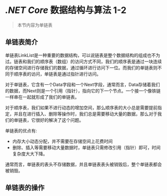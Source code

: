 # *.NET Core* 数据结构与算法 1-2
>本节内容为单链表


## 单链表简介
单链表LinkList是一种重要的数据结构，可以说链表是整个数据结构的组成也不为过。链表和我们的顺序表（数组）的访问方式不同，我们的顺序表是通过一块连续的存储空间进行存储我们的数据，通过循环进行访问下一位。而我们的单链表则不同于顺序表的访问，单链表是通过指针进行访问。

对于单链表，它含有一个Data字段和一个Next字段，通常而言，Data存储着我们的数据，而Next则是一个引用（指针），指向它的下一个节点。一个接一个像铁链一样串在一起就形成了我们的单链表。

对于顺序表，我们如果不进行动态的增加空间，那么顺序表的大小总是需要提前指定，并且在进行插入、删除等操作时，我们总是需要移动大量的数据，那么对于我们的单链表，它很好的解决了这个问题。

单链表的优点有:
- 内存大小动态分配，并不需要在存储空间上花费时间
- 删除、插入等需要移动大量数据时，单链表只需修改引用（指针）即可，时间复杂度大大下降。

通常而言，单链表的表头不存储数据，并且单链表表头被销毁后，整个单链表都会被销毁。
## 单链表的操作





